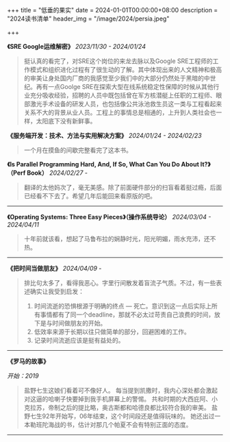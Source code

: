 +++
title = "低垂的果实"
date = 2024-01-01T00:00:00+08:00
description = "2024读书清单"
header_img = "/image/2024/persia.jpeg"

+++

**《SRE Google运维解密》** *2023/11/30 - 2024/01/24*

> 挺认真的看完了，对SRE这个岗位的来龙去脉以及Google SRE工程师的工作模式和组织进化过程有了很生动的了解。其中体现出来的人文精神和极高的审美让身处国内厂商的我感觉至少我们中的大部分仍然处于黑暗的中世纪。再有一点Goolge SRE在探索大型在线系统稳定性保障的时候从其他行业充分吸收经验，招聘的人员中既包括曾在军方核潜艇上任职的工程师、眼部激光手术设备的研发人员，也包括像公共泳池救生员这一类与工程看起来关系不大的背景从业人员。工程上的事情总是相通的，上升到人类社会也一样，太阳底下没有新鲜事。

**《服务端开发：技术、方法与实用解决方案》** *2024/01/24 - 2024/02/23*

> 一个月在摸鱼的间歇完整看完了这本书。

**《Is Parallel Programming Hard, And, If So, What Can You Do About It?》（Perf Book）** *2024/02/27 -*

> 翻译的太他妈次了，毫无美感。除了前面硬件部分的扫盲看着挺过瘾，后面已经看不下去了。希望几年后能回来看原版的吧。

---

**《Operating Systems: Three Easy Pieces》（操作系统导论）**  *2024/03/04 - 2024/04/11*
> 十年前就该看，想起了马鲁布拉的娴静时光，阳光明媚，雨水充沛，还不热。

---

**《把时间当做朋友》** *2024/04/09 -*

> 排比句太多了，看得我恶心。字里行间散发着盲流子气质。不过，有一些表述确实让我受到启发：
>
> 1. 时间流逝的恐惧根源于明确的终点 — 死亡。意识到这一点后实际上所有事情都有了同一个deadline，那就不必太过苛责自己浪费的时间，放下是与时间做朋友的开始。
> 2. 低效率来源于长期以往只做简单的部分，回避困难的工作。
> 3. 记录时间流逝应该是挺有益处的。

---

**《罗马的故事》**

*开始：2019*
> 盐野七生这娘们看着可不像好人。
> 每当提到凯撒时，我内心深处都会激起对这逼的哈喇子快要掉到我手机屏幕上的警惕。
> 共和时期的大西庇阿、小克拉苏，帝制之后的提比略，奥古斯都和哈德良都比较符合我的审美。
> 盐野七生92年开始写，06年结束，这个时间段还是值得玩味的。
> 她还出过一本勒班陀海战的书，估计对那几个帕夏不会有特别正面的态度。

---
